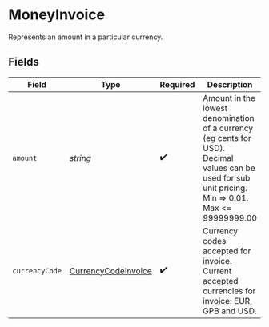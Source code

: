 # MoneyInvoice

Represents an amount in a particular currency.


## Fields

| Field                                                                                                                                                | Type                                                                                                                                                 | Required                                                                                                                                             | Description                                                                                                                                          |
| ---------------------------------------------------------------------------------------------------------------------------------------------------- | ---------------------------------------------------------------------------------------------------------------------------------------------------- | ---------------------------------------------------------------------------------------------------------------------------------------------------- | ---------------------------------------------------------------------------------------------------------------------------------------------------- |
| `amount`                                                                                                                                             | *string*                                                                                                                                             | :heavy_check_mark:                                                                                                                                   | Amount in the lowest denomination of a currency (eg cents for USD). Decimal values can be used for sub unit pricing. Min => 0.01. Max <= 99999999.00 |
| `currencyCode`                                                                                                                                       | [CurrencyCodeInvoice](../../models/shared/currencycodeinvoice.md)                                                                                    | :heavy_check_mark:                                                                                                                                   | Currency codes accepted for invoice. Current accepted currencies for invoice: EUR, GPB and USD.                                                      |